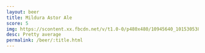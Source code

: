```yaml
---
layout: beer
title: Mildura Astor Ale
score: 5
img: https://scontent.xx.fbcdn.net/v/t1.0-0/p480x480/10945640_10153053840143745_2674301376011904832_n.jpg?oh=94eaa2c413ec1644b234479ae947a8dc&oe=58C25423
desc: Pretty average
permalink: /beer/:title.html
---
```

